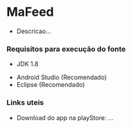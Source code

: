 # MaFeed
  + Descricao...

### Requisitos para execução do fonte
  + <p href="https://www.oracle.com/technetwork/java/javase/downloads/jdk8-downloads-2133151.html"> JDK 1.8 </p>
  + Android Studio (Recomendado)
  + Eclipse (Recomendado)

### Links uteis
  + Download do app na playStore: ...
  
